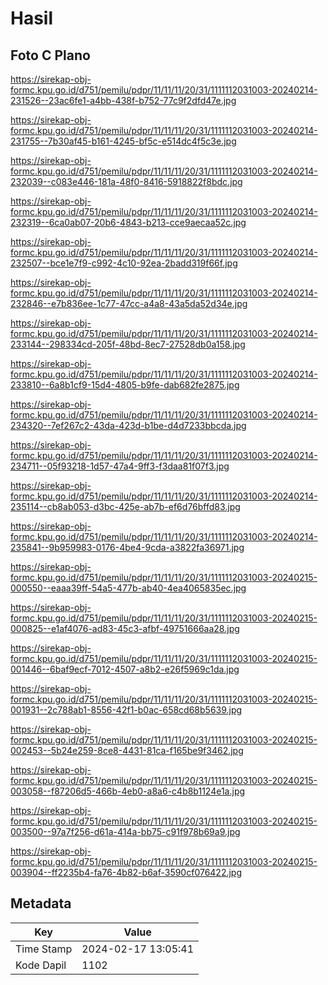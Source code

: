 # Hasil

## Foto C Plano

https://sirekap-obj-formc.kpu.go.id/d751/pemilu/pdpr/11/11/11/20/31/1111112031003-20240214-231526--23ac6fe1-a4bb-438f-b752-77c9f2dfd47e.jpg

https://sirekap-obj-formc.kpu.go.id/d751/pemilu/pdpr/11/11/11/20/31/1111112031003-20240214-231755--7b30af45-b161-4245-bf5c-e514dc4f5c3e.jpg

https://sirekap-obj-formc.kpu.go.id/d751/pemilu/pdpr/11/11/11/20/31/1111112031003-20240214-232039--c083e446-181a-48f0-8416-5918822f8bdc.jpg

https://sirekap-obj-formc.kpu.go.id/d751/pemilu/pdpr/11/11/11/20/31/1111112031003-20240214-232319--6ca0ab07-20b6-4843-b213-cce9aecaa52c.jpg

https://sirekap-obj-formc.kpu.go.id/d751/pemilu/pdpr/11/11/11/20/31/1111112031003-20240214-232507--bce1e7f9-c992-4c10-92ea-2badd319f66f.jpg

https://sirekap-obj-formc.kpu.go.id/d751/pemilu/pdpr/11/11/11/20/31/1111112031003-20240214-232846--e7b836ee-1c77-47cc-a4a8-43a5da52d34e.jpg

https://sirekap-obj-formc.kpu.go.id/d751/pemilu/pdpr/11/11/11/20/31/1111112031003-20240214-233144--298334cd-205f-48bd-8ec7-27528db0a158.jpg

https://sirekap-obj-formc.kpu.go.id/d751/pemilu/pdpr/11/11/11/20/31/1111112031003-20240214-233810--6a8b1cf9-15d4-4805-b9fe-dab682fe2875.jpg

https://sirekap-obj-formc.kpu.go.id/d751/pemilu/pdpr/11/11/11/20/31/1111112031003-20240214-234320--7ef267c2-43da-423d-b1be-d4d7233bbcda.jpg

https://sirekap-obj-formc.kpu.go.id/d751/pemilu/pdpr/11/11/11/20/31/1111112031003-20240214-234711--05f93218-1d57-47a4-9ff3-f3daa81f07f3.jpg

https://sirekap-obj-formc.kpu.go.id/d751/pemilu/pdpr/11/11/11/20/31/1111112031003-20240214-235114--cb8ab053-d3bc-425e-ab7b-ef6d76bffd83.jpg

https://sirekap-obj-formc.kpu.go.id/d751/pemilu/pdpr/11/11/11/20/31/1111112031003-20240214-235841--9b959983-0176-4be4-9cda-a3822fa36971.jpg

https://sirekap-obj-formc.kpu.go.id/d751/pemilu/pdpr/11/11/11/20/31/1111112031003-20240215-000550--eaaa39ff-54a5-477b-ab40-4ea4065835ec.jpg

https://sirekap-obj-formc.kpu.go.id/d751/pemilu/pdpr/11/11/11/20/31/1111112031003-20240215-000825--e1af4076-ad83-45c3-afbf-49751666aa28.jpg

https://sirekap-obj-formc.kpu.go.id/d751/pemilu/pdpr/11/11/11/20/31/1111112031003-20240215-001446--6baf9ecf-7012-4507-a8b2-e26f5969c1da.jpg

https://sirekap-obj-formc.kpu.go.id/d751/pemilu/pdpr/11/11/11/20/31/1111112031003-20240215-001931--2c788ab1-8556-42f1-b0ac-658cd68b5639.jpg

https://sirekap-obj-formc.kpu.go.id/d751/pemilu/pdpr/11/11/11/20/31/1111112031003-20240215-002453--5b24e259-8ce8-4431-81ca-f165be9f3462.jpg

https://sirekap-obj-formc.kpu.go.id/d751/pemilu/pdpr/11/11/11/20/31/1111112031003-20240215-003058--f87206d5-466b-4eb0-a8a6-c4b8b1124e1a.jpg

https://sirekap-obj-formc.kpu.go.id/d751/pemilu/pdpr/11/11/11/20/31/1111112031003-20240215-003500--97a7f256-d61a-414a-bb75-c91f978b69a9.jpg

https://sirekap-obj-formc.kpu.go.id/d751/pemilu/pdpr/11/11/11/20/31/1111112031003-20240215-003904--ff2235b4-fa76-4b82-b6af-3590cf076422.jpg


## Metadata

| Key        | Value               |
| ---------- | ------------------- |
| Time Stamp | 2024-02-17 13:05:41 |
| Kode Dapil | 1102                |



